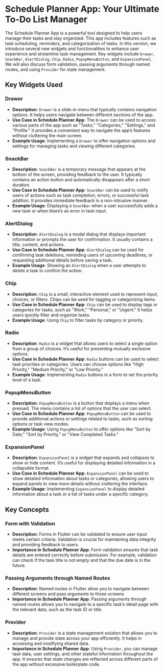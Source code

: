 # Schedule Planner App: Your Ultimate To-Do List Manager

The Schedule Planner App is a powerful tool designed to help users manage their tasks and stay organized. This app includes features such as task scheduling, reminders, and categorization of tasks. In this version, we introduce several new widgets and functionalities to enhance user experience and streamline task management. Key widgets include `Drawer`, `SnackBar`, `AlertDialog`, `Chip`, `Radio`, `PopupMenuButton`, and `ExpansionPanel`. We will also discuss form validation, passing arguments through named routes, and using `Provider` for state management.

## Key Widgets Used

### Drawer
- **Description**: `Drawer` is a slide-in menu that typically contains navigation options. It helps users navigate between different sections of the app.
- **Use Case in Schedule Planner App**: The `Drawer` can be used to access various parts of the app such as "Tasks," "Categories," "Settings," and "Profile." It provides a convenient way to navigate the app’s features without cluttering the main screen.
- **Example Usage**: Implementing a `Drawer` to offer navigation options and settings for managing tasks and viewing different categories.

### SnackBar
- **Description**: `SnackBar` is a temporary message that appears at the bottom of the screen, providing feedback to the user. It typically contains an action button and automatically disappears after a short duration.
- **Use Case in Schedule Planner App**: `SnackBar` can be used to notify users of actions such as task completion, errors, or successful task addition. It provides immediate feedback in a non-intrusive manner.
- **Example Usage**: Displaying a `SnackBar` when a user successfully adds a new task or when there’s an error in task input.

### AlertDialog
- **Description**: `AlertDialog` is a modal dialog that displays important information or prompts the user for confirmation. It usually contains a title, content, and actions.
- **Use Case in Schedule Planner App**: `AlertDialog` can be used for confirming task deletions, reminding users of upcoming deadlines, or requesting additional details before saving a task.
- **Example Usage**: Showing an `AlertDialog` when a user attempts to delete a task to confirm the action.

### Chip
- **Description**: `Chip` is a small, interactive element used to represent input, choices, or filters. Chips can be used for tagging or categorizing items.
- **Use Case in Schedule Planner App**: `Chip` can be used to display tags or categories for tasks, such as "Work," "Personal," or "Urgent." It helps users quickly filter and organize tasks.
- **Example Usage**: Using `Chip` to filter tasks by category or priority.

### Radio
- **Description**: `Radio` is a widget that allows users to select a single option from a group of choices. It’s useful for presenting mutually exclusive options.
- **Use Case in Schedule Planner App**: `Radio` buttons can be used to select task priorities or categories. Users can choose options like "High Priority," "Medium Priority," or "Low Priority."
- **Example Usage**: Implementing `Radio` buttons in a form to set the priority level of a task.

### PopupMenuButton
- **Description**: `PopupMenuButton` is a button that displays a menu when pressed. The menu contains a list of options that the user can select.
- **Use Case in Schedule Planner App**: `PopupMenuButton` can be used to provide additional actions or settings related to tasks, such as sorting options or task view modes.
- **Example Usage**: Using `PopupMenuButton` to offer options like "Sort by Date," "Sort by Priority," or "View Completed Tasks."

### ExpansionPanel
- **Description**: `ExpansionPanel` is a widget that expands and collapses to show or hide content. It’s useful for displaying detailed information in a collapsible format.
- **Use Case in Schedule Planner App**: `ExpansionPanel` can be used to show detailed information about tasks or categories, allowing users to expand panels to view more details without cluttering the interface.
- **Example Usage**: Implementing `ExpansionPanel` to display detailed information about a task or a list of tasks under a specific category.

## Key Concepts

### Form with Validation
- **Description**: Forms in Flutter can be validated to ensure user input meets certain criteria. Validation is crucial for maintaining data integrity and providing feedback to users.
- **Importance in Schedule Planner App**: Form validation ensures that task details are entered correctly before submission. For example, validation can check if the task title is not empty and that the due date is in the future.


### Passing Arguments through Named Routes
- **Description**: Named routes in Flutter allow you to navigate between different screens and pass arguments to those screens.
- **Importance in Schedule Planner App**: Passing arguments through named routes allows you to navigate to a specific task’s detail page with the relevant data, such as the task ID or title.

### Provider
- **Description**: `Provider` is a state management solution that allows you to manage and provide state across your app efficiently. It helps in accessing and modifying shared data.
- **Importance in Schedule Planner App**: Using `Provider`, you can manage task data, user settings, and other stateful information throughout the app. It ensures that state changes are reflected across different parts of the app without excessive boilerplate code.
